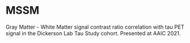 # MSSM
Gray Matter - White Matter signal contrast ratio correlation with tau PET signal in the Dickerson Lab Tau Study cohort. Presented at AAIC 2021.
